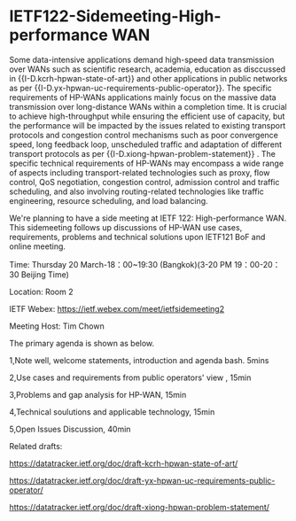 # IETF122-Sidemeeting-High-performance WAN

Some data-intensive applications demand high-speed data transmission over WANs such as scientific research, academia, education as 
disccussed in {{I-D.kcrh-hpwan-state-of-art}} and other applications in public networks as per {{I-D.yx-hpwan-uc-requirements-public-operator}}.
The specific requirements of HP-WANs applications mainly focus on the massive data transmission over long-distance WANs within a 
completion time. It is crucial to achieve high-throughput while ensuring the efficient use of capacity, but the performance will be impacted by
the issues related to existing transport protocols and congestion control mechanisms such as poor convergence speed, long feedback loop, 
unscheduled traffic and adaptation of different transport protocols as per {{I-D.xiong-hpwan-problem-statement}} . The specific technical requirements 
of HP-WANs may encompass a wide range of aspects including transport-related technologies such as proxy, flow control, QoS negotiation, congestion control,
admission control and traffic scheduling, and also involving routing-related technologies like traffic engineering, resource scheduling, and load balancing.

We're planning to have a side meeting at IETF 122: High-performance WAN. This sidemeeting follows up discussions of HP-WAN use cases, requirements, problems 
and technical solutions upon IETF121 BoF and online meeting.

Time: Thursday 20 March-18：00~19:30 (Bangkok)(3-20 PM 19：00-20：30 Beijing Time)

Location: Room 2

IETF Webex: https://ietf.webex.com/meet/ietfsidemeeting2

Meeting Host: Tim Chown

The primary agenda is shown as below.

1,Note well, welcome statements, introduction and agenda bash. 5mins

2,Use cases and requirements from public operators' view , 15min

3,Problems and gap analysis for HP-WAN, 15min

4,Technical soulutions and applicable technology, 15min

5,Open Issues Discussion, 40min

Related drafts:

https://datatracker.ietf.org/doc/draft-kcrh-hpwan-state-of-art/

https://datatracker.ietf.org/doc/draft-yx-hpwan-uc-requirements-public-operator/

https://datatracker.ietf.org/doc/draft-xiong-hpwan-problem-statement/



